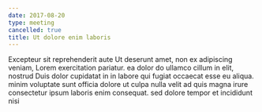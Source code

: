 ```yaml
---
date: 2017-08-20
type: meeting
cancelled: true
title: Ut dolore enim laboris
---
```

Excepteur sit reprehenderit aute Ut deserunt amet, non ex adipiscing veniam, Lorem exercitation pariatur. ea dolor do ullamco cillum in elit, nostrud Duis dolor cupidatat in in labore qui fugiat occaecat esse eu aliqua. minim voluptate sunt officia dolore ut culpa nulla velit ad quis magna irure consectetur ipsum laboris enim consequat. sed dolore tempor et incididunt nisi